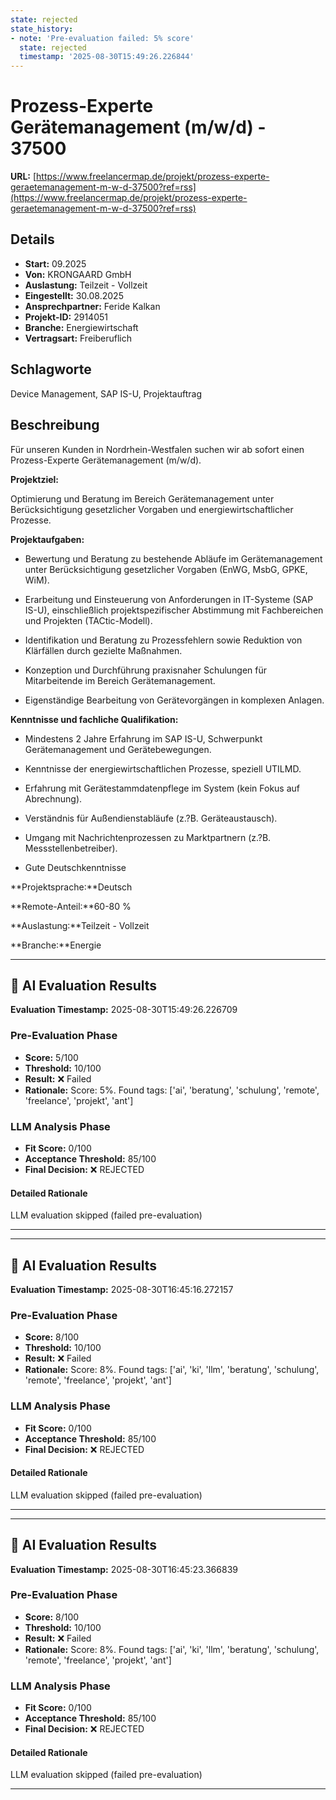 ```yaml
---
state: rejected
state_history:
- note: 'Pre-evaluation failed: 5% score'
  state: rejected
  timestamp: '2025-08-30T15:49:26.226844'
---
```


# Prozess-Experte Gerätemanagement (m/w/d) - 37500
**URL:** [https://www.freelancermap.de/projekt/prozess-experte-geraetemanagement-m-w-d-37500?ref=rss](https://www.freelancermap.de/projekt/prozess-experte-geraetemanagement-m-w-d-37500?ref=rss)
## Details
- **Start:** 09.2025
- **Von:** KRONGAARD GmbH
- **Auslastung:** Teilzeit - Vollzeit
- **Eingestellt:** 30.08.2025
- **Ansprechpartner:** Feride Kalkan
- **Projekt-ID:** 2914051
- **Branche:** Energiewirtschaft
- **Vertragsart:** Freiberuflich

## Schlagworte
Device Management, SAP IS-U, Projektauftrag

## Beschreibung
Für unseren Kunden in Nordrhein-Westfalen suchen wir ab sofort einen Prozess-Experte Gerätemanagement (m/w/d).

**Projektziel:**

Optimierung und Beratung im Bereich Gerätemanagement unter Berücksichtigung gesetzlicher Vorgaben und energiewirtschaftlicher Prozesse.

**Projektaufgaben:**

- Bewertung und Beratung zu bestehende Abläufe im Gerätemanagement unter Berücksichtigung gesetzlicher Vorgaben (EnWG, MsbG, GPKE, WiM).

- Erarbeitung und Einsteuerung von Anforderungen in IT-Systeme (SAP IS-U), einschließlich projektspezifischer Abstimmung mit Fachbereichen und Projekten (TACtic-Modell).

- Identifikation und Beratung zu Prozessfehlern sowie Reduktion von Klärfällen durch gezielte Maßnahmen.

- Konzeption und Durchführung praxisnaher Schulungen für Mitarbeitende im Bereich Gerätemanagement.

- Eigenständige Bearbeitung von Gerätevorgängen in komplexen Anlagen.

**Kenntnisse und fachliche Qualifikation:**

- Mindestens 2 Jahre Erfahrung im SAP IS-U, Schwerpunkt Gerätemanagement und Gerätebewegungen.

- Kenntnisse der energiewirtschaftlichen Prozesse, speziell UTILMD.

- Erfahrung mit Gerätestammdatenpflege im System (kein Fokus auf Abrechnung).

- Verständnis für Außendienstabläufe (z.?B. Geräteaustausch).

- Umgang mit Nachrichtenprozessen zu Marktpartnern (z.?B. Messstellenbetreiber).

- Gute Deutschkenntnisse

**Projektsprache:**Deutsch

**Remote-Anteil:**60-80 %

**Auslastung:**Teilzeit - Vollzeit

**Branche:**Energie

---

## 🤖 AI Evaluation Results

**Evaluation Timestamp:** 2025-08-30T15:49:26.226709

### Pre-Evaluation Phase
- **Score:** 5/100
- **Threshold:** 10/100
- **Result:** ❌ Failed
- **Rationale:** Score: 5%. Found tags: ['ai', 'beratung', 'schulung', 'remote', 'freelance', 'projekt', 'ant']

### LLM Analysis Phase
- **Fit Score:** 0/100
- **Acceptance Threshold:** 85/100
- **Final Decision:** ❌ REJECTED

#### Detailed Rationale
LLM evaluation skipped (failed pre-evaluation)

---


---

## 🤖 AI Evaluation Results

**Evaluation Timestamp:** 2025-08-30T16:45:16.272157

### Pre-Evaluation Phase
- **Score:** 8/100
- **Threshold:** 10/100
- **Result:** ❌ Failed
- **Rationale:** Score: 8%. Found tags: ['ai', 'ki', 'llm', 'beratung', 'schulung', 'remote', 'freelance', 'projekt', 'ant']

### LLM Analysis Phase
- **Fit Score:** 0/100
- **Acceptance Threshold:** 85/100
- **Final Decision:** ❌ REJECTED

#### Detailed Rationale
LLM evaluation skipped (failed pre-evaluation)

---


---

## 🤖 AI Evaluation Results

**Evaluation Timestamp:** 2025-08-30T16:45:23.366839

### Pre-Evaluation Phase
- **Score:** 8/100
- **Threshold:** 10/100
- **Result:** ❌ Failed
- **Rationale:** Score: 8%. Found tags: ['ai', 'ki', 'llm', 'beratung', 'schulung', 'remote', 'freelance', 'projekt', 'ant']

### LLM Analysis Phase
- **Fit Score:** 0/100
- **Acceptance Threshold:** 85/100
- **Final Decision:** ❌ REJECTED

#### Detailed Rationale
LLM evaluation skipped (failed pre-evaluation)

---
